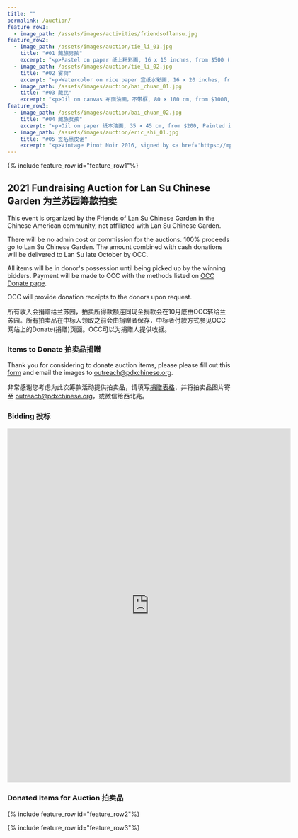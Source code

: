 ```yaml
---
title: ""
permalink: /auction/
feature_row1:
  - image_path: /assets/images/activities/friendsoflansu.jpg
feature_row2:
  - image_path: /assets/images/auction/tie_li_01.jpg
    title: "#01 藏族男孩"
    excerpt: "<p>Pastel on paper 纸上粉彩画, 16 x 15 inches, from $500 (now $660). Authored and donated by <a href='https://www.litiefineart.com/'>Tie Li</a>.</p>"
  - image_path: /assets/images/auction/tie_li_02.jpg
    title: "#02 雾荷"
    excerpt: "<p>Watercolor on rice paper 宣纸水彩画, 16 x 20 inches, from $400. Authored and donated by <a href='https://www.litiefineart.com/'>Tie Li</a>.</p>"
  - image_path: /assets/images/auction/bai_chuan_01.jpg
    title: "#03 藏民"
    excerpt: "<p>Oil on canvas 布面油画，不带框, 80 × 100 cm, from $1000, Authored and donated by Shirakawa.白川 (顾更青)</p>"
feature_row3:
  - image_path: /assets/images/auction/bai_chuan_02.jpg
    title: "#04 藏族女孩"
    excerpt: "<p>Oil on paper 纸本油画, 35 × 45 cm, from $200, Painted in 1988, Authored and donated by Shirakawa.白川 (顾更青)</p>"
  - image_path: /assets/images/auction/eric_shi_01.jpg
    title: "#05 签名黑皮诺"
    excerpt: "<p>Vintage Pinot Noir 2016, signed by <a href='https://mp.weixin.qq.com/s/3uL4-TTy5FTXPtBn9bJO4Q'>MS侍酒师大师 Larry Stone and 酿酒师 Thomas Savre</a>, from $120, Donated by Eric Shi</p>"
---
```


{% include feature_row id="feature_row1"%}

## 2021 Fundraising Auction for Lan Su Chinese Garden 为兰苏园筹款拍卖

This event is organized by the Friends of Lan Su Chinese Garden in the Chinese American community, not affiliated with Lan Su Chinese Garden.

There will be no admin cost or commission for the auctions. 100% proceeds go to Lan Su Chinese Garden. The amount combined with cash donations will be delivered to Lan Su late October by OCC.

All items will be in donor's possession until being picked up by the winning bidders. Payment will be made to OCC with the methods listed on [OCC Donate page](https://pdxchinese.org/communityfund/).

OCC will provide donation receipts to the donors upon request.

所有收入会捐赠给兰苏园，拍卖所得款额连同现金捐款会在10月底由OCC转给兰苏园。所有拍卖品在中标人领取之前会由捐赠者保存，中标者付款方式参见OCC网站上的Donate(捐赠)页面。OCC可以为捐赠人提供收据。

### Items to Donate 拍卖品捐赠

Thank you for considering to donate auction items, please please fill out this [form](https://docs.google.com/forms/d/e/1FAIpQLSfBZ2oIamJQDQzIzu7SRv42Sw8Fj5DV0Zc9lvQxDSvFXz1mzA/viewform?usp=sf_link) and email the images to outreach@pdxchinese.org.

非常感谢您考虑为此次筹款活动提供拍卖品，请填写[捐赠表格](https://docs.google.com/forms/d/e/1FAIpQLSfBZ2oIamJQDQzIzu7SRv42Sw8Fj5DV0Zc9lvQxDSvFXz1mzA/viewform?usp=sf_link)，并将拍卖品图片寄至 outreach@pdxchinese.org，或微信给西北兆。

### Bidding 投标

<iframe src="https://docs.google.com/forms/d/e/1FAIpQLSdVD8cWijzUrYL2doh0yg_QLGnKmnE22aFnv2oR-sabbpxtsg/viewform?embedded=true" width="640" height="800" frameborder="0" marginheight="0" marginwidth="0">Loading…</iframe>

### Donated Items for Auction 拍卖品

{% include feature_row id="feature_row2"%}

{% include feature_row id="feature_row3"%}
